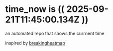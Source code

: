# time_now is (( 2025-09-21T11:45:00.134Z ))

an automated repo that shows the currnent time

inspired by [breakingheatmap](https://github.com/breakingheatmap/breakingheatmap)